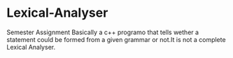 # Lexical-Analyser
Semester Assignment
Basically a c++ programo that tells wether a statement could be formed from a given grammar or not.It is not a complete Lexical Analyser.
